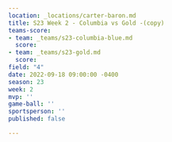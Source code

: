 ```yaml
---
location: _locations/carter-baron.md
title: S23 Week 2 - Columbia vs Gold -(copy)
teams-score:
- team: _teams/s23-columbia-blue.md
  score: 
- team: _teams/s23-gold.md
  score: 
field: "4"
date: 2022-09-18 09:00:00 -0400
season: 23
week: 2
mvp: ''
game-ball: ''
sportsperson: ''
published: false

---
```

